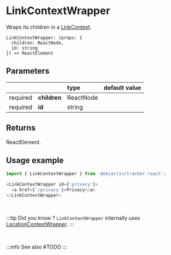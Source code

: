 # LinkContextWrapper

Wraps its children in a [LinkContext](/taxonomy/reference/location-contexts/LinkContext.md).

```tsx
LinkContextWrapper: (props: { 
  children: ReactNode, 
  id: string
}) => ReactElement
```

## Parameters
|          |              | type      | default value |
|:--------:|:-------------|:----------|:--------------|
| required | **children** | ReactNode |               |
| required | **id**       | string    |               |

## Returns
ReactElement.

## Usage example

```typescript jsx
import { LinkContextWrapper } from '@objectiv/tracker-react';
```

```typescript jsx
<LinkContextWrapper id={'privacy'}>
  <a href={'/privacy'}>Privacy</a>
</LinkContextWrapper>
```

<br />

:::tip Did you know ?
`LinkContextWrapper` internally uses [LocationContextWrapper](/tracking/react/api-reference/locationWrappers/LocationContextWrapper.md).
:::

<br />

:::info See also
#TODO
:::
